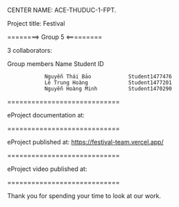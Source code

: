CENTER NAME: ACE-THUDUC-1-FPT.

Project title: Festival

========> Group 5 <=========

3 collaborators:

Group members Name Student ID

                Nguyễn Thái Bảo            Student1477476
                Lê Trung Hoàng             Student1477201
                Nguyễn Hoàng Minh          Student1470290
============================

eProject documentation at: 

============================

eProject published at: https://festival-team.vercel.app/

============================

eProject video published at:

============================

Thank you for spending your time to look at our work.
